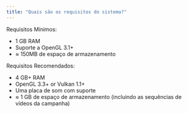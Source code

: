 ```yaml
---
title: "Quais são os requisitos do sistema?"
---
```


Requisitos Mínimos:
- 1 GB RAM
- Suporte a OpenGL 3.1+
- ≈ 150MB de espaço de armazenamento

Requisitos Recomendados:
- 4 GB+ RAM
- OpenGL 3.3+ or Vulkan 1.1+
- Uma placa de som com suporte
- ≈ 1 GB de espaço de armazenamento (incluindo as sequências de vídeos da campanha)
